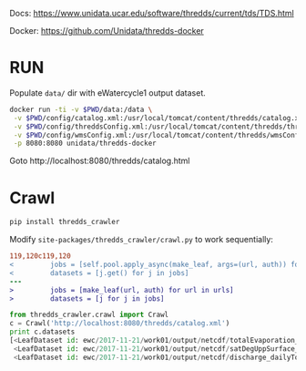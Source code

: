 Docs: https://www.unidata.ucar.edu/software/thredds/current/tds/TDS.html

Docker: https://github.com/Unidata/thredds-docker

# RUN

Populate `data/` dir with eWatercycle1 output dataset.

```bash
docker run -ti -v $PWD/data:/data \
 -v $PWD/config/catalog.xml:/usr/local/tomcat/content/thredds/catalog.xml \
 -v $PWD/config/threddsConfig.xml:/usr/local/tomcat/content/thredds/threddsConfig.xml \
 -v $PWD/config/wmsConfig.xml:/usr/local/tomcat/content/thredds/wmsConfig.xml \
 -p 8080:8080 unidata/thredds-docker
```

Goto http://localhost:8080/thredds/catalog.html

# Crawl

```bash
pip install thredds_crawler
```

Modify `site-packages/thredds_crawler/crawl.py` to work sequentially:
```diff
119,120c119,120
<         jobs = [self.pool.apply_async(make_leaf, args=(url, auth)) for url in urls]
<         datasets = [j.get() for j in jobs]
---
>         jobs = [make_leaf(url, auth) for url in urls]
>         datasets = [j for j in jobs]

```

```python
from thredds_crawler.crawl import Crawl
c = Crawl('http://localhost:8080/thredds/catalog.xml')
print c.datasets
[<LeafDataset id: ewc/2017-11-21/work01/output/netcdf/totalEvaporation_dailyTot_output.nc, name: totalEvaporation_dailyTot_output.nc, services: ['OPENDAP', 'DAP4', 'HTTPServer', 'WCS', 'WMS', 'NetcdfSubset']>,
 <LeafDataset id: ewc/2017-11-21/work01/output/netcdf/satDegUppSurface_dailyTot_output.nc, name: satDegUppSurface_dailyTot_output.nc, services: ['OPENDAP', 'DAP4', 'HTTPServer', 'WCS', 'WMS', 'NetcdfSubset']>,
 <LeafDataset id: ewc/2017-11-21/work01/output/netcdf/discharge_dailyTot_output.nc, name: discharge_dailyTot_output.nc, services: ['OPENDAP', 'DAP4', 'HTTPServer', 'WCS', 'WMS', 'NetcdfSubset']>]
```